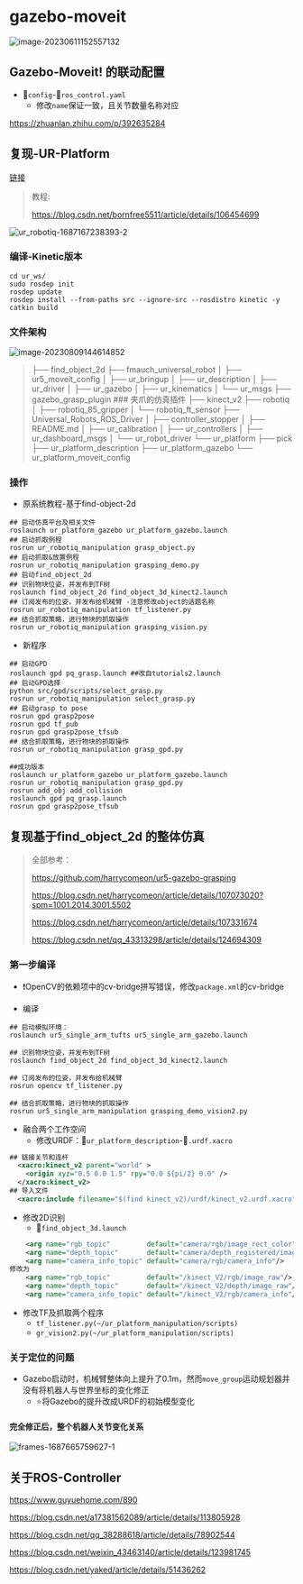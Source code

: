 # gazebo-moveit

![image-20230611152557132](../../../assets/62_image-20230611152557132.png) 

## Gazebo-Moveit! 的联动配置

- :file_folder:`config`-:page_facing_up:`ros_control.yaml`
  - 修改`name`保证一致，且关节数量名称对应

https://zhuanlan.zhihu.com/p/392635284

## 复现-UR-Platform

[链接](https://github.com/borninfreedom/ur_ws)

> 教程:
>
> https://blog.csdn.net/bornfree5511/article/details/106454699
>
> 

![ur_robotiq-1687167238393-2](../../../assets/63_ur_robotiq-1687167238393-2.png) 

### 编译-Kinetic版本

```shell
cd ur_ws/
sudo rosdep init
rosdep update
rosdep install --from-paths src --ignore-src --rosdistro kinetic -y
catkin build
```

### 文件架构

![image-20230809144614852](../../../assets/64_image-20230809144614852.png) 

> ├── find_object_2d
> ├── fmauch_universal_robot
> │   ├── ur5_moveit_config
> │   ├── ur_bringup
> │   ├── ur_description
> │   ├── ur_driver
> │   ├── ur_gazebo
> │   ├── ur_kinematics
> │   └── ur_msgs
> ├── gazebo_grasp_plugin   ### 夹爪的仿真插件
> ├── kinect_v2
> ├── robotiq
> │   ├── robotiq_85_gripper
> │   └── robotiq_ft_sensor
> ├── Universal_Robots_ROS_Driver
> │   ├── controller_stopper
> │   ├── README.md
> │   ├── ur_calibration
> │   ├── ur_controllers
> │   ├── ur_dashboard_msgs
> │   └── ur_robot_driver
> └── ur_platform
>     ├── pick
>     ├── ur_platform_description
>     ├── ur_platform_gazebo
>     └── ur_platform_moveit_config

### 操作

- 原系统教程-基于find-object-2d

```shell
## 启动仿真平台及相关文件
roslaunch ur_platform_gazebo ur_platform_gazebo.launch
## 启动抓取例程
rosrun ur_robotiq_manipulation grasp_object.py
## 启动抓取&放置例程
rosrun ur_robotiq_manipulation grasping_demo.py
## 启动find_object_2d
## 识别物块位姿，并发布到TF树 
roslaunch find_object_2d find_object_3d_kinect2.launch
## 订阅发布的位姿，并发布给机械臂 -注意修改object的话题名称
rosrun ur_robotiq_manipulation tf_listener.py
## 结合抓取策略，进行物块的抓取操作 
rosrun ur_robotiq_manipulation grasping_vision.py
```

- 新程序

```shell
## 启动GPD
roslaunch gpd pq_grasp.launch ##改自tutorials2.launch
## 启动GPD选择
python src/gpd/scripts/select_grasp.py
rosrun ur_robotiq_manipulation select_grasp.py
## 启动grasp to pose
rosrun gpd grasp2pose
rosrun gpd tf_pub
rosrun gpd grasp2pose_tfsub
## 结合抓取策略，进行物块的抓取操作 
rosrun ur_robotiq_manipulation grasp_gpd.py

##成功版本
roslaunch ur_platform_gazebo ur_platform_gazebo.launch
rosrun ur_robotiq_manipulation grasp_gpd.py
rosrun add_obj add_collision
roslaunch gpd pq_grasp.launch
rosrun gpd grasp2pose_tfsub
```

## 复现基于find_object_2d 的整体仿真

>全部参考：
>
>https://github.com/harrycomeon/ur5-gazebo-grasping
>
>https://blog.csdn.net/harrycomeon/article/details/107073020?spm=1001.2014.3001.5502
>
>https://blog.csdn.net/harrycomeon/article/details/107331674
>
>https://blog.csdn.net/qq_43313298/article/details/124694309



### 第一步编译

- :exclamation:OpenCV的依赖项中的cv-bridge拼写错误，修改`package.xml`的cv-bridge

- 编译

```shell
## 启动模拟环境： 
roslaunch ur5_single_arm_tufts ur5_single_arm_gazebo.launch

## 识别物块位姿，并发布到TF树 
roslaunch find_object_2d find_object_3d_kinect2.launch

## 订阅发布的位姿，并发布给机械臂 
rosrun opencv tf_listener.py

## 结合抓取策略，进行物块的抓取操作 
rosrun ur5_single_arm_manipulation grasping_demo_vision2.py
```

- 融合两个工作空间
  - 修改URDF：:file_folder:`ur_platform_description`-:page_facing_up:`.urdf.xacro`

```xml
## 链接关节和连杆
  <xacro:kinect_v2 parent="world" >
    <origin xyz="0.5 0.0 1.5" rpy="0.0 ${pi/2} 0.0" />
  </xacro:kinect_v2>
## 导入文件
  <xacro:include filename="$(find kinect_v2)/urdf/kinect_v2.urdf.xacro" />
```

- 修改2D识别	
  - :page_facing_up:`find_object_3d.launch`

```xml
	<arg name="rgb_topic"         default="camera/rgb/image_rect_color"/>
	<arg name="depth_topic"       default="camera/depth_registered/image_raw"/>
	<arg name="camera_info_topic" default="camera/rgb/camera_info"/>
修改为
	<arg name="rgb_topic"         default="/kinect_V2/rgb/image_raw"/>
	<arg name="depth_topic"       default="/kinect_V2/depth/image_raw"/>
	<arg name="camera_info_topic" default="/kinect_V2/rgb/camera_info"/>
```

- 修改TF及抓取两个程序
  - `tf_listener.py(~/ur_platform_manipulation/scripts)`
  - `gr_vision2.py(~/ur_platform_manipulation/scripts)`

### 关于定位的问题

- Gazebo启动时，机械臂整体向上提升了0.1m，然而`move_group`运动规划器并没有将机器人与世界坐标的变化修正
  - :star:将Gazebo的提升改成URDF的初始模型变化

#### 完全修正后，整个机器人关节变化关系

![frames-1687665759627-1](../../../assets/65_frames-1687665759627-1.png) 

## 关于ROS-Controller

https://www.guyuehome.com/890

https://blog.csdn.net/a17381562089/article/details/113805928

https://blog.csdn.net/qq_38288618/article/details/78902544

https://blog.csdn.net/weixin_43463140/article/details/123981745

https://blog.csdn.net/yaked/article/details/51436262
